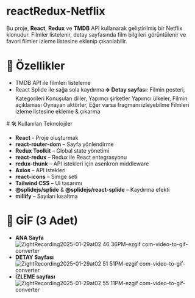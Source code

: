 # reactRedux-Netflix
Bu proje, **React**, **Redux** ve **TMDB** API kullanarak geliştirilmiş bir Netflix klonudur.
Filmler listelenir, detay sayfasında film bilgileri görüntülenir ve favori filmler izleme listesine eklenip çıkarılabilir.

# 🚀 Özellikler
- TMDB API ile filmleri listeleme
- React Splide ile sağa sola kaydırma
**✈️ Detay sayfası**:
Filmin posteri, Kategorileri
Konuşulan diller, Yapımcı şirketler
Yapımcı ülkeler, Filmin açıklaması
Oynayan aktörler, Eğer varsa fragmanı izleyebilme
Filmleri izleme listesine ekleme & çıkarma

# 🛠 Kullanılan Teknolojiler
- **React** - Proje oluşturmak
- **react-router-dom** – Sayfa yönlendirme
- **Redux Toolkit** – Global state yönetimi
- **react-redux** – Redux ile React entegrasyonu
- **redux-thunk** – API istekleri için asenkron middleware
- **Axios** – API istekleri
- **react-icons** – Simge seti
- **Tailwind CSS** – UI tasarımı
- **@splidejs/splide** & **@splidejs/react-splide** – Kaydırma efekti
- **millify** – Sayıları kısaltma

# 📸 GİF (3 Adet)
- **ANA Sayfa** ![ZightRecording2025-01-29at02 46 36PM-ezgif com-video-to-gif-converter](https://github.com/user-attachments/assets/0ddf8e87-583c-41ae-8387-3179ffb90f82)
- **DETAY Sayfası**![ZightRecording2025-01-29at02 51 51PM-ezgif com-video-to-gif-converter](https://github.com/user-attachments/assets/84ef1e70-6026-464c-acbe-b27f42f3f283)
- **İZLEME sayfası**![ZightRecording2025-01-29at02 55 11PM-ezgif com-video-to-gif-converter](https://github.com/user-attachments/assets/856089c6-802e-49c9-b2e0-0f16720b2d31)


